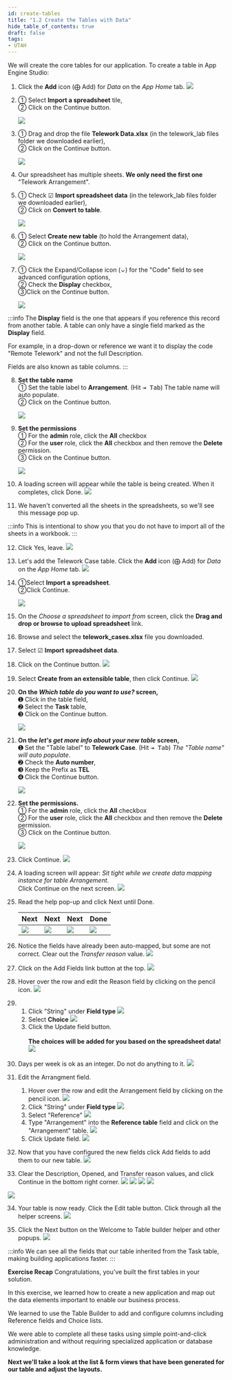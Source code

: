```yaml
---
id: create-tables
title: "1.2 Create the Tables with Data"
hide_table_of_contents: true
draft: false
tags:
- UTAH
---
```



We will create the core tables for our application. To create a table in App Engine Studio:

1. Click the  **Add**  icon (⨁ Add) for _Data_ on the _App Home_ tab.
![](images/data_add_icon.png)


2.  <span className="large-number">①</span> Select <strong>Import a spreadsheet</strong> tile, <br/>
    <span className="large-number">②</span> Click on the <span className="aes_button">Continue</span> button. 

    ![](images/AddData_ImportASpreadsheet.png)


3. <span className="large-number">①</span> Drag and drop the file <strong>Telework Data.xlsx</strong> (in the telework_lab files folder we downloaded earlier),<br/>
   <span className="large-number">②</span> Click on the <span className="aes_button">Continue</span> button.

    ![](images/AddData_ChooseASpreadsheet.png)


4. Our spreadsheet has multiple sheets. **We only need the first one** "Telework Arrangement".


5. <span className="large-number">①</span> Check ☑ <strong>Import spreadsheet data</strong> (in the telework_lab files folder we downloaded earlier),<br/>
   <span className="large-number">②</span> Click on <strong>Convert to table</strong>.

    ![](../images/2023-10-04-12-03-13.png)


6. <span className="large-number">①</span> Select <strong>Create new table</strong> (to hold the Arrangement data),<br/>
   <span className="large-number">②</span> Click on the <span className="aes_button">Continue</span> button.

    ![](../images/2023-10-04-12-05-56.png)


7. <span className="large-number">①</span> Click the Expand/Collapse icon (⌄) for the "Code" field to see advanced configuration options,<br/>
   <span className="large-number">②</span> Check the <strong>Display</strong> checkbox,<br/>
   <span className="large-number">③</span>Click on the <span className="aes_button">Continue</span> button. 

    ![](../images/2023-10-04-12-38-28.png)


:::info
The **Display** field is the one that appears if you reference this record from another table. A table can only have a single field marked as the **Display** field. 

For example, in a drop-down or reference we want it to display the code "Remote Telework" and not the full Description.

Fields are also known as table columns. 
:::


8. **Set the table name** <br/>
   <span className="large-number">①</span> Set the table label to <strong>Arrangement</strong>. (Hit <kbd>⇥ Tab</kbd>) The table name will auto populate.<br/>
   <span className="large-number">②</span> Click on the <span className="aes_button">Continue</span> button.

    ![](images/data_Set_the_table_label.png)


9. **Set the permissions**<br/>
    <span className="large-number">①</span> For the <strong>admin</strong> role, click the <strong>All</strong> checkbox <br/>
    <span className="large-number">②</span> For the <strong>user</strong> role, click the <strong>All</strong> checkbox and then remove the <strong>Delete</strong> permission.<br/>
    <span className="large-number">③</span> Click on the <span className="aes_button">Continue</span> button.<br/>

    ![](../images/2023-10-04-12-13-19.png)


10. A loading screen will appear while the table is being created. When it completes, click <span className="aes_button">Done</span>.
![](images/AddData-Arrangement-Done.png)


11. We haven't converted all the sheets in the spreadsheets, so we'll see this message pop up.

:::info
This is intentional to show you that you do not have to import all of the sheets in a workbook. 
:::


12. Click <span className="aes_button">Yes, leave</span>.
![](../images/2023-10-04-12-13-59.png)


13. Let's add the Telework Case table. Click the  **Add**  icon (⨁ Add) for _Data_ on the _App Home_ tab.
![](../images/2023-10-04-12-14-32.png)


14. <span className="large-number">①</span>Select <b>Import a spreadsheet</b>.<br/>
    <span className="large-number">②</span>Click <span className="aes_button">Continue</span>.

    ![](images/AddData_ImportASpreadsheet.png)


15. On the _Choose a spreadsheet to import from_ screen, click the  **Drag and drop or browse to upload spreadsheet** link.


16. Browse and select the  **telework_cases.xlsx**  file you downloaded.


17. Select ☑ **Import spreadsheet data**.


18. Click on the <span className="aes_button">Continue</span> button.
![](../images/2023-10-17-16-10-13.png)


19. Select **Create from an extensible table**, then click <span className="aes_button">Continue</span>.
![](../images/2023-10-04-12-17-04.png)


20. **On the _Which table do you want to use?_ screen,**<br/>
    <span className="large-number">➊</span> Click in the table field,<br/>
    <span className="large-number">➋</span> Select the <strong>Task</strong> table, <br/>
    <span className="large-number">➌</span> Click on the <span className="aes_button">Continue</span> button.

    ![](images/AddData-WhichTable.png)


21. **On the _let's get more info about your new table_ screen,**
    <br/>
    <span className="large-number">➊</span> Set the "Table label" to <strong>Telework Case</strong>.  (Hit <kbd>⇥ Tab</kbd>) <i>The "Table name" will auto populate</i>. <br/>
    <span className="large-number">➋</span> Check the <strong>Auto number</strong>, <br/>
    <span className="large-number">➌</span> Keep the Prefix as <strong>TEL</strong> <br/>
    <span className="large-number">➍</span> Click the <span className="aes_button">Continue</span> button.

    ![](images/AddData-Case-Properties.png)


22. **Set the permissions.** <br/>
    <span className="large-number">①</span> For the <strong>admin</strong> role, click the <strong>All</strong> checkbox <br/> 
    <span className="large-number">②</span> For the <strong>user</strong> role, click the <strong>All</strong> checkbox and then remove the <strong>Delete</strong> permission. <br/>
    <span className="large-number">③</span> Click on the <span className="aes_button">Continue</span> button.

    ![](../images/2023-10-04-12-21-43.png)


23. Click <span className="aes_button">Continue</span>.
![](images/AddData-TableReadyForData.png)


24. A loading screen will appear: _Sit tight while we create data mapping instance for table Arrangement_. <br/>
Click <span className="aes_button">Continue</span> on the next screen.
![](../images/2023-10-04-12-44-44.png)


25. Read the help pop-up and click <span className="aes_button">Next</span> until <span className="aes_button">Done</span>.

    |Next|Next|Next|Done
    |--|--|--|--
    |![](../images/2023-10-04-12-22-42.png)| ![](../images/2023-10-04-12-23-09.png)| ![](../images/2023-10-04-12-23-28.png)| ![](../images/2023-10-04-12-23-49.png)


26. Notice the fields have already been auto-mapped, but some are not correct. Clear out the _Transfer reason_ value.
![](../images/2023-10-04-12-31-55.png)


27. Click on the Add Fields link button at the top.
![](../images/2023-10-04-12-33-11.png)


28. Hover over the row and edit the Reason field by clicking on the pencil icon.
![](../images/2023-10-04-12-46-58.png)


29. 
    1. Click "String" under **Field type**
    ![](../images/2023-10-04-12-48-01.png)
    2. Select **Choice** 
    ![](../images/2023-10-04-12-48-36.png)
    3. Click the <span className="aes_button">Update field</span> button. <br/><br/>
    **The choices will be added for you based on the spreadsheet data!**
    ![](../images/2023-10-04-12-49-02.png)


30. Days per week is ok as an integer. Do not do anything to it. 
![](../images/2023-10-04-12-49-31.png)


31. Edit the Arrangment field.
    1. Hover over the row and edit the Arrangement field by clicking on the pencil icon.
    ![](../images/2023-10-04-12-51-08.png)
    2. Click "String" under **Field type**
    ![](../images/2023-10-04-12-48-01.png)
    3. Select "Reference"
    ![](../images/2023-10-04-12-52-09.png)
    4. Type "Arrangement" into the **Reference table** field and click on the "Arrangement" table. 
    ![](../images/2023-10-04-12-53-35.png)
    5. Click <span className="aes_button">Update field</span>.
    ![](../images/2023-10-04-12-54-01.png)


32. Now that you have configured the new fields click <span className="aes_button">Add fields</span> to add them to our new table. 
![](../images/2023-10-04-12-55-17.png)


33. Clear the Description, Opened, and Transfer reason values, and click <span className="aes_button">Continue</span> in the bottom right corner.
![](../images/2023-10-04-12-57-24.png)
![](../images/2023-10-04-12-57-06.png)
![](../images/2023-10-04-12-57-53.png)
![](../images/2023-10-04-12-58-24.png)


![](../images/2023-10-04-12-59-06.png)

34. Your table is now ready. Click the <span className="aes_button">Edit table</span> button. Click through all the helper screens.
![](../images/2023-10-04-12-59-28.png)


35. Click the <span className="aes_button">Next</span> button on the Welcome to Table builder helper and other popups.
![](images/AddData_Welcome.png)  


:::info
We can see all the fields that our table inherited from the Task table, making building applications faster.
:::


**Exercise Recap**
Congratulations, you've built the first tables in your solution.

In this exercise, we learned how to create a new application and map out the data elements important to enable our business process.

We learned to use the Table Builder to add and configure columns including Reference fields and Choice lists.

We were able to complete all these tasks using simple point-and-click administration and without requiring specialized application or database knowledge.

**Next we'll take a look at the list & form views that have been generated for our table and adjust the layouts.**